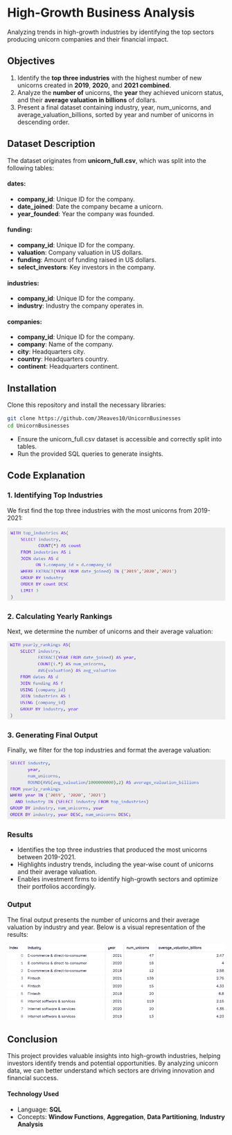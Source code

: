 # High-Growth Business Analysis
Analyzing trends in high-growth industries by identifying the top sectors producing unicorn companies and their financial impact.

## Objectives
1. Identify the **top three industries** with the highest number of new unicorns created in **2019**, **2020**, and **2021 combined**.
2. Analyze the **number of** unicorns, the **year** they achieved unicorn status, and their **average valuation in billions** of dollars.
3. Present a final dataset containing industry, year, num_unicorns, and average_valuation_billions, sorted by year and number of unicorns in descending order.

## Dataset Description
The dataset originates from **unicorn_full.csv**, which was split into the following tables:

#### dates:
- **company_id**: Unique ID for the company.
- **date_joined**: Date the company became a unicorn.
- **year_founded**: Year the company was founded.

#### funding:
- **company_id**: Unique ID for the company.
- **valuation**: Company valuation in US dollars.
- **funding**: Amount of funding raised in US dollars.
- **select_investors**: Key investors in the company.

#### industries:
- **company_id**: Unique ID for the company.
- **industry**: Industry the company operates in.

#### companies:
- **company_id**: Unique ID for the company.
- **company**: Name of the company.
- **city**: Headquarters city.
- **country**: Headquarters country.
- **continent**: Headquarters continent.

## Installation
Clone this repository and install the necessary libraries:
```bash
git clone https://github.com/JReaves10/UnicornBusinesses
cd UnicornBusinesses
```
- Ensure the unicorn_full.csv dataset is accessible and correctly split into tables.
- Run the provided SQL queries to generate insights.

## Code Explanation
### 1. Identifying Top Industries
We first find the top three industries with the most unicorns from 2019-2021:

![](first.png)

### 2. Calculating Yearly Rankings
Next, we determine the number of unicorns and their average valuation:

![](second.png)

### 3. Generating Final Output
Finally, we filter for the top industries and format the average valuation:

![](third.png)

### Results
- Identifies the top three industries that produced the most unicorns between 2019-2021.
- Highlights industry trends, including the year-wise count of unicorns and their average valuation.
- Enables investment firms to identify high-growth sectors and optimize their portfolios accordingly.

### Output
The final output presents the number of unicorns and their average valuation by industry and year. Below is a visual representation of the results:

![](fourth.png)

## Conclusion
This project provides valuable insights into high-growth industries, helping investors identify trends and potential opportunities. By analyzing unicorn data, we can better understand which sectors are driving innovation and financial success.

#### Technology Used
- Language: **SQL**
- Concepts: **Window Functions**, **Aggregation**, **Data Partitioning**, **Industry Analysis**
